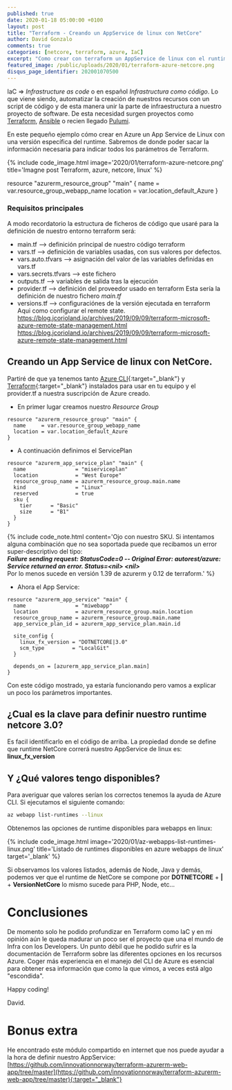 ```yaml
---
published: true
date: 2020-01-18 05:00:00 +0100
layout: post
title: "Terraform - Creando un AppService de linux con NetCore"
author: David Gonzalo
comments: true
categories: [netcore, terraform, azure, IaC]
excerpt: "Como crear con terraform un AppService de linux con el runtime de NetCore"
featured_image: /public/uploads/2020/01/terraform-azure-netcore.png
disqus_page_identifier: 202001070500
---
```


IaC => *Infrastructure as code* o en español *Infrastructura como código*. Lo que viene siendo, automatizar la creación de nuestros recursos con un script de código y de esta manera unir la parte de infraestructura a nuestro proyecto de software. De esta necesidad surgen proyectos como [Terraform](https://www.terraform.io/), [Ansible](https://www.ansible.com/) o recien llegado [Pulumi](https://www.pulumi.com/). 

En este pequeño ejemplo cómo crear en Azure un App Service de Linux con una versión específica del runtime. Sabremos de donde poder sacar la información necesaria para indicar todos los parámetros de Terraform.

{% include code_image.html 
image='2020/01/terraform-azure-netcore.png'
title='Imagne post Terraform, azure, netcore, linux'
%}
<!--break--> 

resource "azurerm_resource_group" "main" {
  name     = var.resource_group_webapp_name
  location = var.location_default_Azure
}


### Requisitos principales
A modo recordatorio la estructura de ficheros de código que usaré para la definición de nuestro entorno terraform será:
- main.tf --> definición principal de nuestro código terraform
- vars.tf --> definición de variables usadas, con sus valores por defectos.
- vars.auto.tfvars --> asignación del valor de las variables definidas en vars.tf
- vars.secrets.tfvars --> este fichero 
- outputs.tf --> variables de salida tras la ejecución 
- provider.tf --> definición del proveedor usado en terraform 
Esta sería la definición de nuestro fichero *main.tf*
- versions.tf --> configuraciónes de la versión ejecutada en terraform
Aqui como configurar el remote state.
https://blog.jcorioland.io/archives/2019/09/09/terraform-microsoft-azure-remote-state-management.html
https://blog.jcorioland.io/archives/2019/09/09/terraform-microsoft-azure-remote-state-management.html

## Creando un App Service de linux con NetCore.

Partiré de que ya tenemos tanto 
[Azure CLI](https://docs.microsoft.com/es-es/cli/azure/install-azure-cli?view=azure-cli-latest){:target="_blank"} y 
[Terraform](https://www.terraform.io/downloads.html){:target="_blank"} instalados para usar en tu equipo y el provider.tf a nuestra suscripción de Azure creado.

- En primer lugar creamos nuestro *Resource Group*
```hcl
resource "azurerm_resource_group" "main" {
  name     = var.resource_group_webapp_name
  location = var.location_default_Azure
}
```

- A continuación definimos el ServicePlan
```hcl
resource "azurerm_app_service_plan" "main" {
  name                = "miserviceplan"
  location            = "West Europe"
  resource_group_name = azurerm_resource_group.main.name
  kind                = "Linux"
  reserved            = true
  sku {
    tier      = "Basic"
    size      = "B1"
  }
}
```
{% include code_note.html 
content='Ojo con nuestro SKU. Si intentamos alguna combinación que no sea soportada puede que recibamos un error super-descriptivo del tipo: 
<br><strong><em>Failure sending request: StatusCode=0 -- Original Error: autorest/azure: Service returned an error. Status=&lt;nil&gt; &lt;nil&gt;</em></strong> 
<br>Por lo menos sucede en versión 1.39 de azurerm y 0.12 de terraform.'
%}

- Ahora el App Service:
```hcl
resource "azurerm_app_service" "main" {
  name                = "miwebapp"
  location            = azurerm_resource_group.main.location
  resource_group_name = azurerm_resource_group.main.name
  app_service_plan_id = azurerm_app_service_plan.main.id

  site_config {
    linux_fx_version = "DOTNETCORE|3.0"
    scm_type         = "LocalGit"
  }
  
  depends_on = [azurerm_app_service_plan.main]
}
```

Con este código mostrado, ya estaría funcionando pero vamos a explicar un poco los parámetros importantes.

## ¿Cual es la clave para definir nuestro runtime netcore 3.0?
Es facil identificarlo en el código de arriba. La propiedad donde se define que runtime NetCore correrá nuestro AppService de linux es: **linux_fx_version**

## Y ¿Qué valores tengo disponibles?
Para averiguar que valores serían los correctos tenemos la ayuda de Azure CLI. Si ejecutamos el siguiente comando:
```bash
az webapp list-runtimes --linux
```
Obtenemos las opciones de runtime disponibles para webapps en linux:

{% include code_image.html 
image='2020/01/az-webapps-list-runtimes-linux.png'
title='Listado de runtimes disponibles en azure webapps de linux'
target='_blank'
%}

Si observamos los valores listados, además de Node, Java y demás, podemos ver que el runtime de NetCore se compone por **DOTNETCORE** + **&#124;** + **VersionNetCore**
lo mismo sucede para PHP, Node, etc...

# Conclusiones

De momento solo he podido profundizar en Terraform como IaC y en mi opinión aún le queda madurar un poco ser el proyecto que una el mundo de Infra con los Developers. Un punto débil que he podido sufrir es la documentación de Terraform sobre las diferentes opciones en los recursos Azure. Coger más experiencia en el manejo del CLI de Azure es esencial para obtener esa información que como la que vimos, a veces está algo "escondida".


Happy coding!

David.


# Bonus extra
He encontrado este módulo compartido en internet que nos puede ayudar a la hora de definir nuestro AppService:
[https://github.com/innovationnorway/terraform-azurerm-web-app/tree/master](https://github.com/innovationnorway/terraform-azurerm-web-app/tree/master){:target="_blank"}

